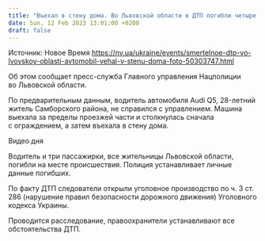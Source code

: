 ```yaml
---
title: "Въехал в стену дома. Во Львовской области в ДТП погибли четыре человека"
date: Sun, 12 Feb 2023 13:01:00 +0200
draft: false
---
```

Источник: Новое Время https://nv.ua/ukraine/events/smertelnoe-dtp-vo-lvovskoy-oblasti-avtomobil-vehal-v-stenu-doma-foto-50303747.html


Об этом сообщает пресс-служба Главного управления Нацполиции во Львовской области.

По предварительным данным, водитель автомобиля Audi Q5, 28-летний житель Самборского района, не справился с управлением. Машина выехала за пределы проезжей части и столкнулась сначала с ограждением, а затем въехала в стену дома.

  Видео дня   

Водитель и три пассажирки, все жительницы Львовской области, погибли на месте происшествия. Полиция устанавливает личные данные погибших.

По факту ДТП следователи открыли уголовное производство по ч. 3 ст. 286 (нарушение правил безопасности дорожного движения) Уголовного кодекса Украины.

Проводится расследование, правоохранители устанавливают все обстоятельства ДТП.
